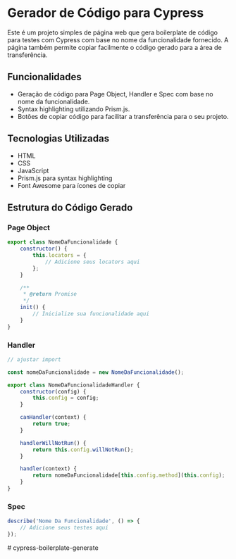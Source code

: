 # Gerador de Código para Cypress

Este é um projeto simples de página web que gera boilerplate de código para testes com Cypress com base no nome da
funcionalidade fornecido. A página também permite copiar facilmente o código gerado para a área de transferência.

## Funcionalidades

- Geração de código para Page Object, Handler e Spec com base no nome da funcionalidade.
- Syntax highlighting utilizando Prism.js.
- Botões de copiar código para facilitar a transferência para o seu projeto.

## Tecnologias Utilizadas

- HTML
- CSS
- JavaScript
- Prism.js para syntax highlighting
- Font Awesome para ícones de copiar

## Estrutura do Código Gerado

### Page Object

```javascript
export class NomeDaFuncionalidade {
    constructor() {
        this.locators = {
            // Adicione seus locators aqui
        };
    }

    /**
     * @return Promise
     */
    init() {
        // Inicialize sua funcionalidade aqui
    }
}
```

### Handler

```javascript
// ajustar import

const nomeDaFuncionalidade = new NomeDaFuncionalidade();

export class NomeDaFuncionalidadeHandler {
    constructor(config) {
        this.config = config;
    }

    canHandler(context) {
        return true;
    }

    handlerWillNotRun() {
        return this.config.willNotRun();
    }

    handler(context) {
        return nomeDaFuncionalidade[this.config.method](this.config);
    }
}
```

### Spec

```javascript
describe('Nome Da Funcionalidade', () => {
    // Adicione seus testes aqui
});
```
#   c y p r e s s - b o i l e r p l a t e - g e n e r a t e  
 